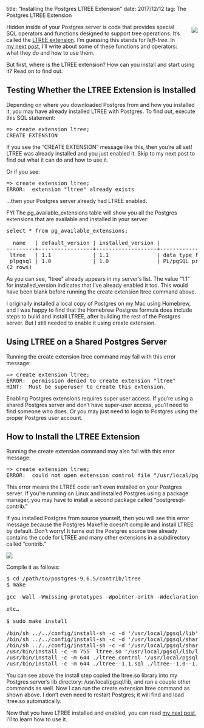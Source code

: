 title: "Installing the Postgres LTREE Extension"
date: 2017/12/12
tag: The Postgres LTREE Extension

<div style="float: right; padding: 8px 0px 40px 30px; text-align: center; line-height:18px">
  <img src="http://patshaughnessy.net/assets/2017/12/12/tree2.jpg">
</div>

Hidden inside of your Postgres server is code that provides special SQL
operators and functions designed to support tree operations. It’s called the
[LTREE extension](https://www.postgresql.org/docs/current/static/ltree.html).
I’m guessing this stands for _left-tree_. In [my next
post](http://patshaughnessy.net/2017/12/13/saving-a-tree-in-postgres-using-ltree), I’ll
write about some of these functions and operators: what they do and how to use
them.

But first, where is the LTREE extension? How can you install and start using it? Read on to
find out.

## Testing Whether the LTREE Extension is Installed

Depending on where you downloaded Postgres from and how you installed it, you
may have already installed LTREE with Postgres. To find out, execute this SQL
statement:

<pre>
=> create extension ltree;
CREATE EXTENSION
</pre>

If you see the “CREATE EXTENSION” message like this, then you’re all set! LTREE
was already installed and you just enabled it. Skip to my next post to find out
what it can do and how to use it.

Or if you see:

<pre>
=> create extension ltree;
ERROR:  extension "ltree" already exists
</pre>

…then your Postgres server already had LTREE enabled.

FYI The <span class="code">pg_available_extensions</span> table will show you
all the Postgres extensions that are available and installed in your server:

<pre>
select * from pg_available_extensions;

  name   | default_version | installed_version |                     comment
---------+-----------------+-------------------+-------------------------------------------------
 ltree   | 1.1             | 1.1               | data type for hierarchical tree-like structures
 plpgsql | 1.0             | 1.0               | PL/pgSQL procedural language
(2 rows)
</pre>

As you can see, “ltree” already appears in my server’s list. The value “1.1”
for <span class="code">installed_version</span> indicates that I’ve already
enabled it too. This would have been blank before running the <span
class="code">create extension ltree</span> command above.

I originally installed a local copy of Postgres on my Mac using Homebrew, and I
was happy to find that the Homebrew Postgres formula does include steps to
build and install LTREE, after building the rest of the Postgres server. But I
still needed to enable it using <span class="code">create extension</span>.

## Using LTREE on a Shared Postgres Server

Running the <span class="code">create extension ltree</span> command may fail
with this error message:

<pre>
=> create extension ltree;
ERROR:  permission denied to create extension "ltree"
HINT:  Must be superuser to create this extension.
</pre>

Enabling Postgres extensions requires super user access. If you’re using a
shared Postgres server and don’t have super-user access, you’ll need to find
someone who does. Or you may just need to login to Postgres using the proper
Postgres user account.

## How to Install the LTREE Extension

Running the <span class="code">create extension</span> command may also fail
with this error message:

<pre>
=> create extension ltree;
ERROR:  could not open extension control file "/usr/local/pgsql/share/extension/ltree.control": No such file or directory
</pre>

This error means the LTREE code isn’t even installed on your Postgres server.
If you’re running on Linux and installed Postgres using a package manager, you
may have to install a second package called “postgresql-contrib.”

If you installed Postgres from source yourself, then you will see this error
message because the Postgres Makefile doesn’t compile and install LTREE by
default. Don’t worry! It turns out the Postgres source tree already contains
the code for LTREE and many other extensions in a subdirectory called
“contrib.”

<img src="http://patshaughnessy.net/assets/2017/12/12/ltree-source.png">

Compile it as follows:

<pre>
$ cd /path/to/postgres-9.6.5/contrib/ltree
$ make

gcc -Wall -Wmissing-prototypes -Wpointer-arith -Wdeclaration-after-statement -Wendif-labels -Wmissing-format-attribute -Wformat-security -fno-strict-aliasing -fwrapv -Wno-unused-command-line-argument -O2  -DLOWER_NODE -I. -I. -I../../src/include   -c -o ltree_io.o ltree_io.c

etc…

$ sudo make install

/bin/sh ../../config/install-sh -c -d '/usr/local/pgsql/lib'
/bin/sh ../../config/install-sh -c -d '/usr/local/pgsql/share/extension'
/bin/sh ../../config/install-sh -c -d '/usr/local/pgsql/share/extension'
/usr/bin/install -c -m 755  ltree.so '/usr/local/pgsql/lib/ltree.so'
/usr/bin/install -c -m 644 ./ltree.control '/usr/local/pgsql/share/extension/'
/usr/bin/install -c -m 644 ./ltree--1.1.sql ./ltree--1.0--1.1.sql ./ltree--unpackaged--1.0.sql  ‘/usr/local/pgsql/share/extension/'
</pre>

You can see above the install step copied the ltree.so library into my Postgres
server’s lib directory: /usr/local/pgsql/lib, and ran a couple other commands
as well. Now I can run the <span class="code">create extension ltree</span>
command as shown above. I don’t even need to restart Postgres; it will find and
load ltree.so automatically.

Now that you have LTREE installed and enabled, you can read [my next
post](http://patshaughnessy.net/2017/12/13/saving-a-tree-in-postgres-using-ltree), I’ll
to learn how to use it.
